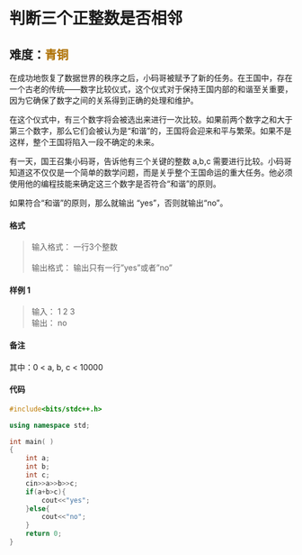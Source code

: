 # <font face ="黑体">判断三个正整数是否相邻</font>
## 难度：<font face ="黑体" font color="#ae7000">青铜</font>

在成功地恢复了数据世界的秩序之后，小码哥被赋予了新的任务。在王国中，存在一个古老的传统——数字比较仪式，这个仪式对于保持王国内部的和谐至关重要，因为它确保了数字之间的关系得到正确的处理和维护。

在这个仪式中，有三个数字将会被选出来进行一次比较。如果前两个数字之和大于第三个数字，那么它们会被认为是“和谐”的，王国将会迎来和平与繁荣。如果不是这样，整个王国将陷入一段不确定的未来。

有一天，国王召集小码哥，告诉他有三个关键的整数 
a,b,c 需要进行比较。小码哥知道这不仅仅是一个简单的数学问题，而是关乎整个王国命运的重大任务。他必须使用他的编程技能来确定这三个数字是否符合“和谐”的原则。

如果符合“和谐”的原则，那么就输出 “yes”，否则就输出“no”。
#### 格式
>输入格式：
一行3个整数<br>
<br>输出格式：
输出只有一行”yes”或者”no”

#### 样例 1
>输入：
1 2 3
<br>输出：
no

#### 备注
其中：0 < a, b, c < 10000
#### 代码
```C++
#include<bits/stdc++.h> 

using namespace std;

int main( )
{
    int a;
    int b;
    int c;
    cin>>a>>b>>c;
    if(a+b>c){
        cout<<"yes";
    }else{
        cout<<"no";
    }
    return 0;
}
```